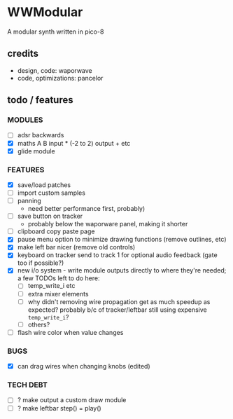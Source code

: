 # WWModular

A modular synth written in pico-8

## credits
- design, code: waporwave
- code, optimizations: pancelor

## todo / features

### MODULES
- [ ] adsr backwards
- [x] maths A B input * (-2 to 2) output + etc
- [x] glide module

### FEATURES
- [x] save/load patches
- [ ] import custom samples
- [ ] panning
  - need better performance first, probably)
- [ ] save button on tracker
  - probably below the waporware panel, making it shorter
- [ ] clipboard copy paste page
- [x] pause menu option to minimize drawing functions (remove outlines, etc)
- [x] make left bar nicer (remove old controls)
- [x] keyboard on tracker send to track 1 for optional audio feedback (gate too if possible?)
- [x] new i/o system - write module outputs directly to where they're needed; a few TODOs left to do here:
  - [ ] temp_write_i etc
  - [ ] extra mixer elements
  - [ ] why didn't removing wire propagation get as much speedup as expected? probably b/c of tracker/leftbar still using expensive `temp_write_i`?
  - [ ] others?
- [ ] flash wire color when value changes

### BUGS
- [x] can drag wires when changing knobs (edited)

### TECH DEBT
- [ ] ? make output a custom draw module
- [ ] ? make leftbar step() = play()
